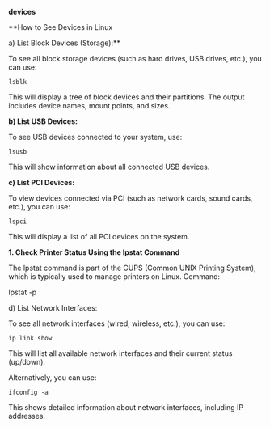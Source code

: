 **devices**

**How to See Devices in Linux

a) List Block Devices (Storage):**

To see all block storage devices (such as hard drives, USB drives, etc.), you can use:


```lsblk```


This will display a tree of block devices and their partitions. The output includes device names, mount points, and sizes.


**b) List USB Devices:**

To see USB devices connected to your system, use:


```lsusb```


This will show information about all connected USB devices.


**c) List PCI Devices:**

To view devices connected via PCI (such as network cards, sound cards, etc.), you can use:


```lspci```


This will display a list of all PCI devices on the system.


**1. Check Printer Status Using the lpstat Command**

The lpstat command is part of the CUPS (Common UNIX Printing System), which is typically used to manage printers on Linux.
Command:

lpstat -p



d) List Network Interfaces:

To see all network interfaces (wired, wireless, etc.), you can use:


```ip link show```


This will list all available network interfaces and their current status (up/down).

Alternatively, you can use:


```ifconfig -a```


This shows detailed information about network interfaces, including IP addresses.

